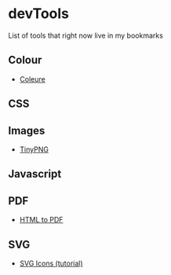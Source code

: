 # devTools
List of tools that right now live in my bookmarks


## Colour

- [Coleure](https://www.coleure.com)

## CSS

## Images

- [TinyPNG](https://tinypng.com)

## Javascript

## PDF

- [HTML to PDF](http://www.athenapdf.com)

## SVG

- [SVG Icons (tutorial)](http://fvsch.com/code/svg-icons/how-to)
